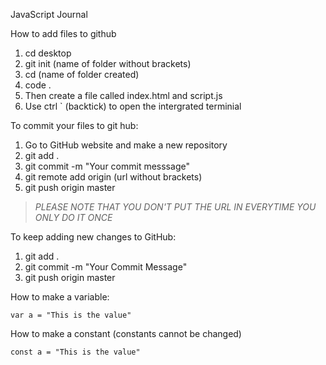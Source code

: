 JavaScript Journal

How to add files to github
1. cd desktop
2. git init (name of folder without brackets)
3. cd (name of folder created)
4. code .
5. Then create a file called index.html and script.js
6. Use ctrl ` (backtick) to open the intergrated terminial

To commit your files to git hub:
1. Go to GitHub website and make a new repository
2. git add .
3. git commit -m "Your commit messsage"
4. git remote add origin (url without brackets)
5. git push origin master

>*PLEASE NOTE THAT YOU DON'T PUT THE URL IN EVERYTIME YOU ONLY DO IT ONCE*

To keep adding new changes to GitHub:
1. git add .
2. git commit -m "Your Commit Message"
3. git push origin master

How to make a variable:
```
var a = "This is the value"
```

How to make a constant (constants cannot be changed)
```
const a = "This is the value"
```